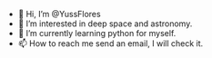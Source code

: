 - 👋 Hi, I’m @YussFlores
- 👀 I’m interested in deep space and astronomy.
- 🌱 I’m currently learning python for myself.
- 📫 How to reach me send an email, I will check it.

<!---
YussFlores/YussFlores is a ✨ special ✨ repository because its `README.md` (this file) appears on your GitHub profile.
You can click the Preview link to take a look at your changes.
--->
